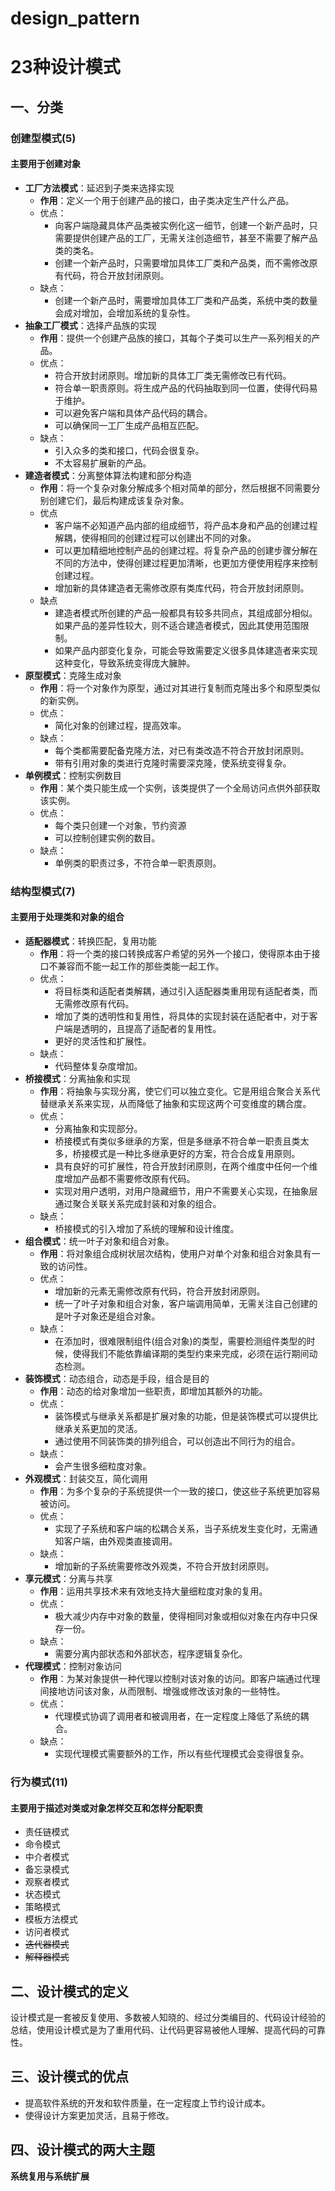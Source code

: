 # design_pattern
# 23种设计模式
## 一、分类
### 创建型模式(5)
#### 主要用于创建对象
- **工厂方法模式**：延迟到子类来选择实现
  - **作用**：定义一个用于创建产品的接口，由子类决定生产什么产品。 
  - 优点：
    - 向客户端隐藏具体产品类被实例化这一细节，创建一个新产品时，只需要提供创建产品的工厂，无需关注创造细节，甚至不需要了解产品类的类名。
    - 创建一个新产品时，只需要增加具体工厂类和产品类，而不需修改原有代码，符合开放封闭原则。
  - 缺点：
    - 创建一个新产品时，需要增加具体工厂类和产品类，系统中类的数量会成对增加，会增加系统的复杂性。
- **抽象工厂模式**：选择产品族的实现
  - **作用**：提供一个创建产品族的接口，其每个子类可以生产一系列相关的产品。
  - 优点：
    - 符合开放封闭原则。增加新的具体工厂类无需修改已有代码。
    - 符合单一职责原则。将生成产品的代码抽取到同一位置，使得代码易于维护。
    - 可以避免客户端和具体产品代码的耦合。
    - 可以确保同一工厂生成产品相互匹配。
  - 缺点： 
    - 引入众多的类和接口，代码会很复杂。
    - 不太容易扩展新的产品。
- **建造者模式**：分离整体算法构建和部分构造
  - **作用**：将一个复杂对象分解成多个相对简单的部分，然后根据不同需要分别创建它们，最后构建成该复杂对象。 
  - 优点
    - 客户端不必知道产品内部的组成细节，将产品本身和产品的创建过程解耦，使得相同的创建过程可以创建出不同的对象。
    - 可以更加精细地控制产品的创建过程。将复杂产品的创建步骤分解在不同的方法中，使得创建过程更加清晰，也更加方便使用程序来控制创建过程。
    - 增加新的具体建造者无需修改原有类库代码，符合开放封闭原则。
  - 缺点
    - 建造者模式所创建的产品一般都具有较多共同点，其组成部分相似。如果产品的差异性较大，则不适合建造者模式，因此其使用范围限制。
    - 如果产品内部变化复杂，可能会导致需要定义很多具体建造者来实现这种变化，导致系统变得庞大臃肿。   
- **原型模式**：克隆生成对象
  - **作用**：将一个对象作为原型，通过对其进行复制而克隆出多个和原型类似的新实例。
  - 优点：
    - 简化对象的创建过程，提高效率。
  - 缺点：
    - 每个类都需要配备克隆方法，对已有类改造不符合开放封闭原则。
    - 带有引用对象的类进行克隆时需要深克隆，使系统变得复杂。
- **单例模式**：控制实例数目
  - **作用**：某个类只能生成一个实例，该类提供了一个全局访问点供外部获取该实例。
  - 优点：
    - 每个类只创建一个对象，节约资源
    - 可以控制创建实例的数目。
  - 缺点：
    - 单例类的职责过多，不符合单一职责原则。

### 结构型模式(7)
#### 主要用于处理类和对象的组合
- **适配器模式**：转换匹配，复用功能
  - **作用**：将一个类的接口转换成客户希望的另外一个接口，使得原本由于接口不兼容而不能一起工作的那些类能一起工作。
  - 优点：
    -  将目标类和适配者类解耦，通过引入适配器类重用现有适配者类，而无需修改原有代码。
    -  增加了类的透明性和复用性，将具体的实现封装在适配者中，对于客户端是透明的，且提高了适配者的复用性。
    -  更好的灵活性和扩展性。
  - 缺点：
    - 代码整体复杂度增加。 
- **桥接模式**：分离抽象和实现
  - **作用**：将抽象与实现分离，使它们可以独立变化。它是用组合聚合关系代替继承关系来实现，从而降低了抽象和实现这两个可变维度的耦合度。
  - 优点：
    - 分离抽象和实现部分。
    - 桥接模式有类似多继承的方案，但是多继承不符合单一职责且类太多，桥接模式是一种比多继承更好的方案，符合合成复用原则。
    - 具有良好的可扩展性，符合开放封闭原则，在两个维度中任何一个维度增加产品都不需要修改原有代码。
    - 实现对用户透明，对用户隐藏细节，用户不需要关心实现，在抽象层通过聚合关联关系完成封装和对象的组合。
  - 缺点：
    - 桥接模式的引入增加了系统的理解和设计维度。
- **组合模式**：统一叶子对象和组合对象。
  - **作用**：将对象组合成树状层次结构，使用户对单个对象和组合对象具有一致的访问性。
  - 优点：
    - 增加新的元素无需修改原有代码，符合开放封闭原则。
    - 统一了叶子对象和组合对象，客户端调用简单，无需关注自己创建的是叶子对象还是组合对象。 
  - 缺点：
    - 在添加时，很难限制组件(组合对象)的类型，需要检测组件类型的时候，使得我们不能依靠编译期的类型约束来完成，必须在运行期间动态检测。 
- **装饰模式**：动态组合，动态是手段，组合是目的
  - **作用**：动态的给对象增加一些职责，即增加其额外的功能。
  - 优点：
    - 装饰模式与继承关系都是扩展对象的功能，但是装饰模式可以提供比继承关系更加的灵活。
    - 通过使用不同装饰类的排列组合，可以创造出不同行为的组合。 
  - 缺点： 
    - 会产生很多细粒度对象。 
- **外观模式**：封装交互，简化调用
  - **作用**：为多个复杂的子系统提供一个一致的接口，使这些子系统更加容易被访问。
  - 优点：
    - 实现了子系统和客户端的松耦合关系，当子系统发生变化时，无需通知客户端，由外观类直接调用。 
  - 缺点： 
    - 增加新的子系统需要修改外观类，不符合开放封闭原则。
- **享元模式**：分离与共享
  - **作用**：运用共享技术来有效地支持大量细粒度对象的复用。
  - 优点：
    - 极大减少内存中对象的数量，使得相同对象或相似对象在内存中只保存一份。
  - 缺点：
    - 需要分离内部状态和外部状态，程序逻辑复杂化。
- **代理模式**：控制对象访问
  - **作用**：为某对象提供一种代理以控制对该对象的访问。即客户端通过代理间接地访问该对象，从而限制、增强或修改该对象的一些特性。 
  - 优点：
    - 代理模式协调了调用者和被调用者，在一定程度上降低了系统的耦合。
  - 缺点：
    - 实现代理模式需要额外的工作，所以有些代理模式会变得很复杂。
### 行为模式(11)
#### 主要用于描述对类或对象怎样交互和怎样分配职责
- 责任链模式
- 命令模式
- 中介者模式
- 备忘录模式
- 观察者模式
- 状态模式
- 策略模式
- 模板方法模式
- 访问者模式
- ~~迭代器模式~~
- ~~解释器模式~~
## 二、设计模式的定义
设计模式是一套被反复使用、多数被人知晓的、经过分类编目的、代码设计经验的总结，使用设计模式是为了重用代码、让代码更容易被他人理解、提高代码的可靠性。

## 三、设计模式的优点
- 提高软件系统的开发和软件质量，在一定程度上节约设计成本。
- 使得设计方案更加灵活，且易于修改。

## 四、设计模式的两大主题
**系统复用与系统扩展**
